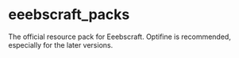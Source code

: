 # eeebscraft_packs
The official resource pack for Eeebscraft. Optifine is recommended, especially for the later versions.
